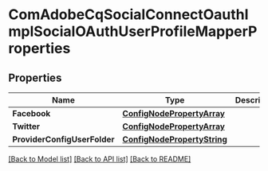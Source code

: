 # ComAdobeCqSocialConnectOauthImplSocialOAuthUserProfileMapperProperties

## Properties
Name | Type | Description | Notes
------------ | ------------- | ------------- | -------------
**Facebook** | [**ConfigNodePropertyArray**](configNodePropertyArray.md) |  | [optional] 
**Twitter** | [**ConfigNodePropertyArray**](configNodePropertyArray.md) |  | [optional] 
**ProviderConfigUserFolder** | [**ConfigNodePropertyString**](configNodePropertyString.md) |  | [optional] 

[[Back to Model list]](../README.md#documentation-for-models) [[Back to API list]](../README.md#documentation-for-api-endpoints) [[Back to README]](../README.md)


